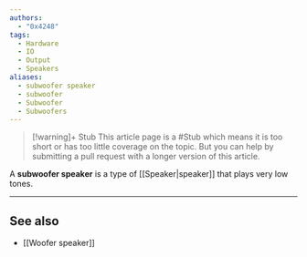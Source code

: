 ```yaml
---
authors:
  - "0x4248"
tags:
  - Hardware
  - IO
  - Output
  - Speakers
aliases:
  - subwoofer speaker
  - subwoofer
  - Subwoofer
  - Subwoofers
---
```

> [!warning]+ Stub
> This article page is a #Stub which means it is too short or has too little coverage on the topic. But you can help by submitting a pull request with a longer version of this article.

A **subwoofer speaker** is a type of [[Speaker|speaker]] that plays very low tones.

---
## See also
- [[Woofer speaker]]